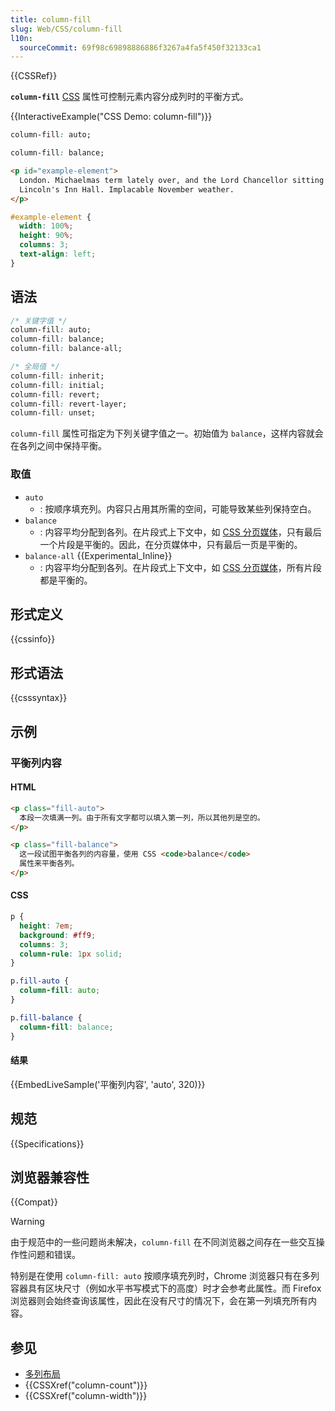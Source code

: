 ```yaml
---
title: column-fill
slug: Web/CSS/column-fill
l10n:
  sourceCommit: 69f98c69898886886f3267a4fa5f450f32133ca1
---
```


{{CSSRef}}

**`column-fill`** [CSS](/zh-CN/docs/Web/CSS) 属性可控制元素内容分成列时的平衡方式。

{{InteractiveExample("CSS Demo: column-fill")}}

```css interactive-example-choice
column-fill: auto;
```

```css interactive-example-choice
column-fill: balance;
```

```html interactive-example
<p id="example-element">
  London. Michaelmas term lately over, and the Lord Chancellor sitting in
  Lincoln's Inn Hall. Implacable November weather.
</p>
```

```css interactive-example
#example-element {
  width: 100%;
  height: 90%;
  columns: 3;
  text-align: left;
}
```

## 语法

```css
/* 关键字值 */
column-fill: auto;
column-fill: balance;
column-fill: balance-all;

/* 全局值 */
column-fill: inherit;
column-fill: initial;
column-fill: revert;
column-fill: revert-layer;
column-fill: unset;
```

`column-fill` 属性可指定为下列关键字值之一。初始值为 `balance`，这样内容就会在各列之间中保持平衡。

### 取值

- `auto`
  - : 按顺序填充列。内容只占用其所需的空间，可能导致某些列保持空白。
- `balance`
  - : 内容平均分配到各列。在片段式上下文中，如 [CSS 分页媒体](/zh-CN/docs/Web/CSS/CSS_paged_media)，只有最后一个片段是平衡的。因此，在分页媒体中，只有最后一页是平衡的。
- `balance-all` {{Experimental_Inline}}
  - : 内容平均分配到各列。在片段式上下文中，如 [CSS 分页媒体](/zh-CN/docs/Web/CSS/CSS_paged_media)，所有片段都是平衡的。

## 形式定义

{{cssinfo}}

## 形式语法

{{csssyntax}}

## 示例

### 平衡列内容

#### HTML

```html
<p class="fill-auto">
  本段一次填满一列。由于所有文字都可以填入第一列，所以其他列是空的。
</p>

<p class="fill-balance">
  这一段试图平衡各列的内容量，使用 CSS <code>balance</code>
  属性来平衡各列。
</p>
```

#### CSS

```css
p {
  height: 7em;
  background: #ff9;
  columns: 3;
  column-rule: 1px solid;
}

p.fill-auto {
  column-fill: auto;
}

p.fill-balance {
  column-fill: balance;
}
```

#### 结果

{{EmbedLiveSample('平衡列内容', 'auto', 320)}}

## 规范

{{Specifications}}

## 浏览器兼容性

{{Compat}}

> [!WARNING]
> 由于规范中的一些问题尚未解决，`column-fill` 在不同浏览器之间存在一些交互操作性问题和错误。
>
> 特别是在使用 `column-fill: auto` 按顺序填充列时，Chrome 浏览器只有在多列容器具有区块尺寸（例如水平书写模式下的高度）时才会参考此属性。而 Firefox 浏览器则会始终查询该属性，因此在没有尺寸的情况下，会在第一列填充所有内容。

## 参见

- [多列布局](/zh-CN/docs/Learn_web_development/Core/CSS_layout/Multiple-column_Layout)
- {{CSSXref("column-count")}}
- {{CSSXref("column-width")}}
